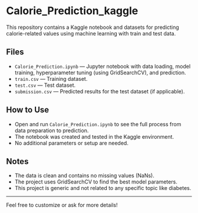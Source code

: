 # Calorie_Prediction_kaggle

This repository contains a Kaggle notebook and datasets for predicting calorie-related values using machine learning with train and test data.

## Files

- `Calorie_Prediction.ipynb` — Jupyter notebook with data loading, model training, hyperparameter tuning (using GridSearchCV), and prediction.
- `train.csv` — Training dataset.
- `test.csv` — Test dataset.
- `submission.csv` — Predicted results for the test dataset (if applicable).

## How to Use

- Open and run `Calorie_Prediction.ipynb` to see the full process from data preparation to prediction.
- The notebook was created and tested in the Kaggle environment.
- No additional parameters or setup are needed.

## Notes

- The data is clean and contains no missing values (NaNs).
- The project uses GridSearchCV to find the best model parameters.
- This project is generic and not related to any specific topic like diabetes.

---

Feel free to customize or ask for more details!

